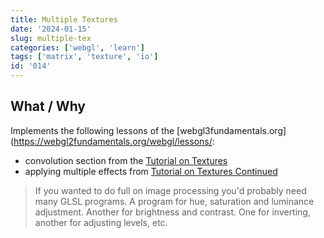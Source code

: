 ```yaml
---
title: Multiple Textures
date: '2024-01-15'
slug: multiple-tex
categories: ['webgl', 'learn']
tags: ['matrix', 'texture', 'io']
id: '014'
---
```


## What / Why

Implements the following lessons of the [webgl3fundamentals.org](<https://webgl2fundamentals.org/webgl/lessons/>:

- convolution section from the [Tutorial on Textures](https://webgl2fundamentals.org/webgl/lessons/webgl-image-processing.html)
- applying multiple effects from [Tutorial on Textures Continued](https://webgl2fundamentals.org/webgl/lessons/webgl-image-processing-continued.html)

> If you wanted to do full on image processing you'd probably need many GLSL programs. A program for hue, saturation and luminance adjustment. Another for brightness and contrast. One for inverting, another for adjusting levels, etc.

